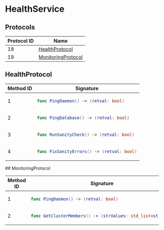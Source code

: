 # HealthService

## Protocols

<!-- INSERT protocol_idx START -->
| Protocol ID | Name |
|-------------|------|
| 18 | [HealthProtocol](#healthprotocol) |
| 19 | [MonitoringProtocol](#monitoringprotocol) |
<!-- INSERT protocol_idx END -->

<!-- INSERT protocols START -->
## HealthProtocol
<table><thead><tr><th>Method ID</th><th>Signature</th></tr></thead>
<tbody>
<tr><td>1</td><td>

```swift
func PingDaemon() -> (retval: bool)
```

</td></tr>
<tr><td>2</td><td>

```swift
func PingDatabase() -> (retval: bool)
```

</td></tr>
<tr><td>3</td><td>

```swift
func RunSanityCheck() -> (retval: bool)
```

</td></tr>
<tr><td>4</td><td>

```swift
func FixSanityErrors() -> (retval: bool)
```

</td></tr>
</tbody></table>
## MonitoringProtocol
<table><thead><tr><th>Method ID</th><th>Signature</th></tr></thead>
<tbody>
<tr><td>1</td><td>

```swift
func PingDaemon() -> (retval: bool)
```

</td></tr>
<tr><td>2</td><td>

```swift
func GetClusterMembers() -> (strValues: std_list<string>)
```

</td></tr>
</tbody></table>
<!-- INSERT protocols END -->
